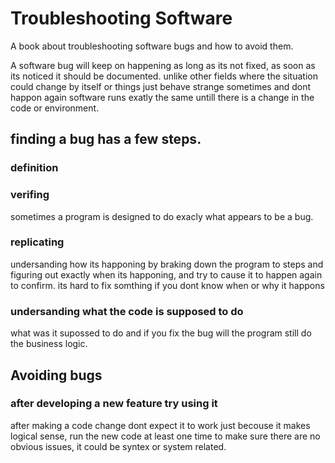 # Troubleshooting Software
A book about troubleshooting software bugs and how to avoid them.

A software bug will keep on happening as long as its not fixed, as soon as its noticed it should be documented. unlike other fields where the situation could change by itself or things just behave strange sometimes and dont happon again software runs exatly the same untill there is a change in the code or environment.

## finding a bug has a few steps.

### definition 
  

### verifing 
  sometimes a program is designed to do exacly what appears to be a bug.
### replicating 
  undersanding how its happoning by braking down the program to steps and figuring out exactly when its happoning, and try to cause it to happen again to confirm.
  its hard to fix somthing if you dont know when or why it happons
### undersanding what the code is supposed to do 
  what was it supossed to do and if you fix the bug will the program still do the business logic.
  
## Avoiding bugs

### after developing a new feature try using it
  after making a code change dont expect it to work just becouse it makes logical sense, run the new code at least one time to make sure there are no obvious issues, it could be syntex or system related.
  
  





